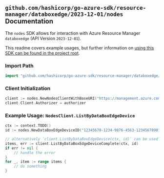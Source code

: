 
## `github.com/hashicorp/go-azure-sdk/resource-manager/databoxedge/2023-12-01/nodes` Documentation

The `nodes` SDK allows for interaction with Azure Resource Manager `databoxedge` (API Version `2023-12-01`).

This readme covers example usages, but further information on [using this SDK can be found in the project root](https://github.com/hashicorp/go-azure-sdk/tree/main/docs).

### Import Path

```go
import "github.com/hashicorp/go-azure-sdk/resource-manager/databoxedge/2023-12-01/nodes"
```


### Client Initialization

```go
client := nodes.NewNodesClientWithBaseURI("https://management.azure.com")
client.Client.Authorizer = authorizer
```


### Example Usage: `NodesClient.ListByDataBoxEdgeDevice`

```go
ctx := context.TODO()
id := nodes.NewDataBoxEdgeDeviceID("12345678-1234-9876-4563-123456789012", "example-resource-group", "dataBoxEdgeDeviceName")

// alternatively `client.ListByDataBoxEdgeDevice(ctx, id)` can be used to do batched pagination
items, err := client.ListByDataBoxEdgeDeviceComplete(ctx, id)
if err != nil {
	// handle the error
}
for _, item := range items {
	// do something
}
```
